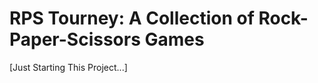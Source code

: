 RPS Tourney: A Collection of Rock-Paper-Scissors Games
======================================================

[Just Starting This Project...]
